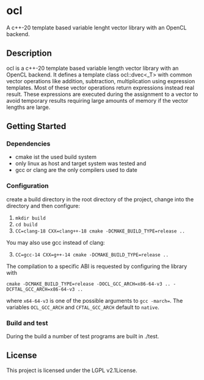 # ocl

A c++-20 template based variable lenght vector library with an OpenCL
backend.

## Description

ocl is a c++-20 template based variable length vector library with an OpenCL 
backend. It defines a template class ocl::dvec<_T> with common vector 
operations like addition, subtraction, multiplication using expression 
templates.
Most of these vector operations return expressions instead real result. 
These expressions are executed during the assignment to a vector to avoid 
temporary results requiring large amounts of memory if the vector lengths
are large.

## Getting Started

### Dependencies

- cmake ist the used build system
- only linux as host and target system was tested and
- gcc or clang are the only compilers used to date

### Configuration

create a build directory in the root directory of the project,
change into the directory and then configure:

1. `mkdir build`
2. `cd build`
3. `CC=clang-18 CXX=clang++-18 cmake -DCMAKE_BUILD_TYPE=release ..`

You may also use gcc instead of clang:

3. `CC=gcc-14 CXX=g++-14 cmake -DCMAKE_BUILD_TYPE=release ..`

The compilation to a specific ABI is requested by configuring the library with

`cmake -DCMAKE_BUILD_TYPE=release -DOCL_GCC_ARCH=x86-64-v3 .. -DCFTAL_GCC_ARCH=x86-64-v3 ..`

where `x64-64-v3` is one of the possible arguments to `gcc -march=`.
The variables `OCL_GCC_ARCH` and `CFTAL_GCC_ARCH` default to `native`.


### Build and test

During the build a number of test programs are built in ./test.

## License

This project is licensed under the LGPL v2.1License.
